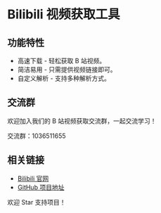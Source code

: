 # Bilibili 视频获取工具

## 功能特性
- 高速下载 - 轻松获取 B 站视频。
- 简洁易用 - 只需提供视频链接即可。
- 自定义解析 - 支持多种解析方式。

## 交流群
欢迎加入我们的 B 站视频获取交流群，一起交流学习！

交流群：1036511655

## 相关链接
- [Bilibili 官网](https://www.bilibili.com)
- [GitHub 项目地址]([https://github.com/your-repo/bilibili-video-fetch](https://github.com/qinuan01/bilibili/))

欢迎 Star 支持项目！

